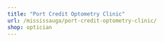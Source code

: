 ```yaml
---
title: "Port Credit Optometry Clinic"
url: /mississauga/port-credit-optometry-clinic/
shop: optician
---
```

